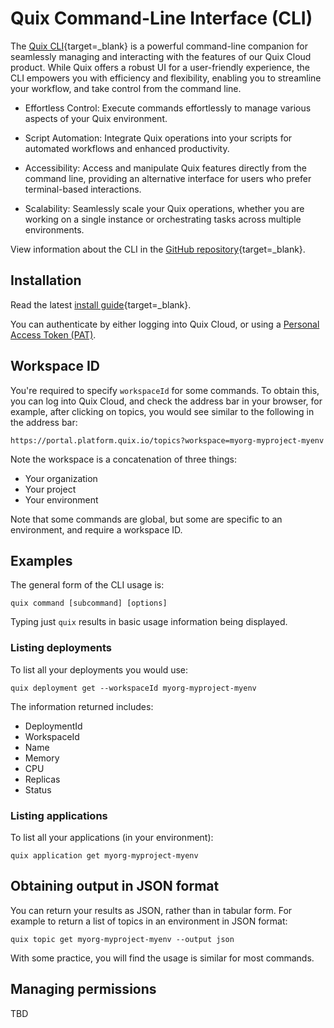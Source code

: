 # Quix Command-Line Interface (CLI)

The [Quix CLI](https://github.com/quixio/quix-cli){target=_blank} is a powerful command-line companion for seamlessly managing and interacting with the features of our Quix Cloud product. While Quix offers a robust UI for a user-friendly experience, the CLI empowers you with efficiency and flexibility, enabling you to streamline your workflow, and take control from the command line.

* Effortless Control: Execute commands effortlessly to manage various aspects of your Quix environment.

* Script Automation: Integrate Quix operations into your scripts for automated workflows and enhanced productivity.

* Accessibility: Access and manipulate Quix features directly from the command line, providing an alternative interface for users who prefer terminal-based interactions.

* Scalability: Seamlessly scale your Quix operations, whether you are working on a single instance or orchestrating tasks across multiple environments.

View information about the CLI in the [GitHub repository](https://github.com/quixio/quix-cli){target=_blank}.

## Installation

Read the latest [install guide](https://github.com/quixio/quix-cli?tab=readme-ov-file#installation-of-quix-cli){target=_blank}.

You can authenticate by either logging into Quix Cloud, or using a [Personal Access Token (PAT)](../develop/authentication/personal-access-token.md).

## Workspace ID

You're required to specify `workspaceId` for some commands. To obtain this, you can log into Quix Cloud, and check the address bar in your browser, for example, after clicking on topics, you would see similar to the following in the address bar:

```
https://portal.platform.quix.io/topics?workspace=myorg-myproject-myenv
```

Note the workspace is a concatenation of three things:

* Your organization
* Your project
* Your environment

Note that some commands are global, but some are specific to an environment, and require a workspace ID.

## Examples

The general form of the CLI usage is:

```
quix command [subcommand] [options]
```

Typing just `quix` results in basic usage information being displayed.

### Listing deployments

To list all your deployments you would use:

```
quix deployment get --workspaceId myorg-myproject-myenv
```

The information returned includes:

* DeploymentId
* WorkspaceId
* Name
* Memory
* CPU
* Replicas
* Status

### Listing applications

To list all your applications (in your environment):

```
quix application get myorg-myproject-myenv
```

## Obtaining output in JSON format

You can return your results as JSON, rather than in tabular form. For example to return a list of topics in an environment in JSON format:

```
quix topic get myorg-myproject-myenv --output json
```

With some practice, you will find the usage is similar for most commands.

## Managing permissions

TBD









